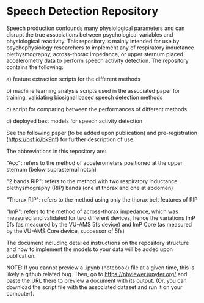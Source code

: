 # Speech Detection Repository
Speech production confounds many physiological parameters and can disrupt the true associations between psychological variables and physiological reactivity. This repository is mainly intended for use by psychophysiology researchers to implement any of respiratory inductance plethysmography, across-thorax impedance, or upper sternum placed accelerometry data to perform speech activity detection. The repository contains the following: 

a) feature extraction scripts for the different methods

b) machine learning analysis scripts used in the associated paper for training, validating biosignal based speech detection methods

c) script for comparing between the performances of different methods

d) deployed best models for speech activity detection 

See the following paper (to be added upon publication) and pre-registration (https://osf.io/bk9nf) for further description of use.

The abbreviations in this repository are:

"Acc": refers to the method of accelerometers positioned at the upper sternum (below suprasternal notch)

"2 bands RIP": refers to the method with two respiratory inductance plethysmography (RIP) bands (one at thorax and one at abdomen)

"Thorax RIP": refers to the method using only the thorax belt features of RIP

"ImP": refers to the method of across-thorax impedance, which was measured and validated for two different devices, hence the variations ImP 5fs (as measured by the VU-AMS 5fs device) and ImP Core (as measured by the VU-AMS Core device, successor of 5fs)

The document including detailed instructions on the repository structure and how to implement the models to your data will be added upon publication.

NOTE: If you cannot preview a .ipynb (notebook) file at a given time, this is likely a github related bug. Then, go to https://nbviewer.jupyter.org/ and paste the URL there to preview a document with its output. (Or, you can download the script file with the associated dataset and run it on your computer).
